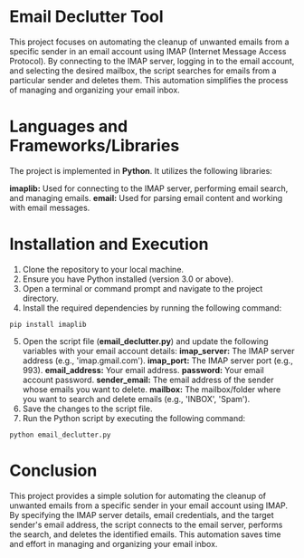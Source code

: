 # Email Declutter Tool
This project focuses on automating the cleanup of unwanted emails from a specific sender in an email account using IMAP (Internet Message Access Protocol). By connecting to the IMAP server, logging in to the email account, and selecting the desired mailbox, the script searches for emails from a particular sender and deletes them. This automation simplifies the process of managing and organizing your email inbox.

# Languages and Frameworks/Libraries
The project is implemented in **Python**. It utilizes the following libraries:

**imaplib:** Used for connecting to the IMAP server, performing email search, and managing emails.
**email:** Used for parsing email content and working with email messages.

# Installation and Execution
1. Clone the repository to your local machine.
2. Ensure you have Python installed (version 3.0 or above).
3. Open a terminal or command prompt and navigate to the project directory.
4. Install the required dependencies by running the following command:
```
pip install imaplib
```
5. Open the script file (**email_declutter.py**) and update the following variables with your email account details:
**imap_server:** The IMAP server address (e.g., 'imap.gmail.com').
**imap_port:** The IMAP server port (e.g., 993).
**email_address:** Your email address.
**password:** Your email account password.
**sender_email:** The email address of the sender whose emails you want to delete.
**mailbox:** The mailbox/folder where you want to search and delete emails (e.g., 'INBOX', 'Spam').
6. Save the changes to the script file.
7. Run the Python script by executing the following command:
```
python email_declutter.py
```

# Conclusion
This project provides a simple solution for automating the cleanup of unwanted emails from a specific sender in your email account using IMAP. By specifying the IMAP server details, email credentials, and the target sender's email address, the script connects to the email server, performs the search, and deletes the identified emails. This automation saves time and effort in managing and organizing your email inbox.
